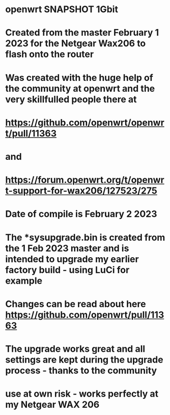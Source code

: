# openwrt SNAPSHOT 1Gbit
# Created from the master February 1 2023 for the Netgear Wax206 to flash onto the router 
# Was created with the huge help of the community at openwrt and the very skillfulled people there at
# https://github.com/openwrt/openwrt/pull/11363
# and
# https://forum.openwrt.org/t/openwrt-support-for-wax206/127523/275
#
# Date of compile is February 2 2023
# 
#
# The *sysupgrade.bin is created from the 1 Feb 2023 master and is intended to upgrade my earlier factory build - using LuCi for example
# Changes can be read about here https://github.com/openwrt/pull/11363
# The upgrade works great and all settings are kept during the upgrade process - thanks to the community
# 
# use at own risk - works perfectly at my Netgear WAX 206
#
